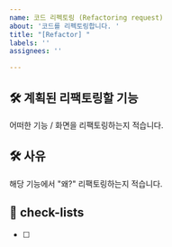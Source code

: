```yaml
---
name: 코드 리펙토링 (Refactoring request)
about: '코드를 리펙토링합니다. '
title: "[Refactor] "
labels: ''
assignees: ''

---
```


## 🛠️ 계획된 리팩토링할 기능
어떠한 기능 / 화면을 리팩토링하는지 적습니다.

## 🛠 사유
해당 기능에서 "왜?" 리팩토링하는지 적습니다.

## 📝 check-lists
- [ ]

